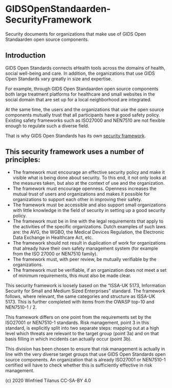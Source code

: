 # GIDSOpenStandaarden-SecurityFramework
Security documents for organizations that make use of GIDS Open Standaarden open source components.

## Introduction
GIDS Open Standards connects eHealth tools across the domains of health, social well-being and care. In addition, the organizations that use GIDS Open Standards vary greatly in size and expertise. 

For example, through GIDS Open Standaarden open source components both large treatment platforms for healthcare and small websites in the social domain that are set up for a local neighborhood are integrated.

At the same time, the users and the organizations that use the open source components mutually trust that all participants have a good safety policy. Existing safety frameworks such as ISO27000 and NEN7510 are not flexible enough to regulate such a diverse field.

That is why GIDS Open Standards has its own [security framework](https://github.com/GIDSOpenStandaarden/GIDSOpenStandaarden-SecurityFramework/blob/main/veiligheidskader.md).

## This security framework uses a number of principles:
- The framework must encourage an effective security policy and make it visible what is being done about security. To this end, it not only looks at the measures taken, but also at the context of use and the organization.
- The framework must encourage openness. Openness increases the mutual trust of users and organizations and makes it possible for organizations to support each other in improving their safety.
- The framework must be accessible and also support small organizations with little knowledge in the field of security in setting up a good security policy.
- The framework must be in line with the legal requirements that apply to the activities of the specific organizations. Dutch examples of such laws are: the AVG, the WGBO, the Medical Devices Regulation, the Electronic Data Exchange in Healthcare Act, etc.
- The framework should not result in duplication of work for organizations that already have their own safety management system (for example from the ISO 27000 or NEN7510 family).
- The framework must, with peer review, be mutually verifiable by the organizations.
- The framework must be verifiable, if an organization does not meet a set of minimum requirements, this must also be made clear.

This security framework is loosely based on the “ISSA-UK 5173, Information Security for Small and Medium Sized Enterprises” standard. The framework follows, where relevant, the same categories and structure as ISSA-UK 5173. This is further completed with items from the OWASP top-10 and NEN7510-1 / 2.

This framework differs on one point from the requirements set by the ISO27001 or NEN7510-1 standards. Risk management, point 3 in this standard, is explicitly split into two separate steps: mapping out at a high level which threats are relevant to the target group (point 3a) and on that basis filling in which incidents can actually occur (point 3b).

This division has been chosen to ensure that risk management is actually in line with the very diverse target groups that use GIDS Open Standards open source components. An organization that is already ISO27001 or NEN7510-1 certified will have to check whether this is sufficiently effective in risk management.

(c) 2020 Winfried Tilanus CC-SA-BY 4.0
